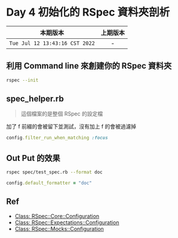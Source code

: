 # Day 4 初始化的 RSpec 資料夾剖析

|本期版本|上期版本
|:---:|:---:|
`Tue Jul 12 13:43:16 CST 2022` | - 

## 利用 Command line 來創建你的 RSpec 資料夾

```bash
rspec --init
```

## spec_helper.rb

> 這個檔案的是整個 RSpec 的設定檔

加了 f 前綴的會被留下並測試，沒有加上 f 的會被過濾掉

```ruby
config.filter_run_when_matching :focus
```

## Out Put 的效果

```bash
rspec spec/test_spec.rb --format doc
```

```ruby
config.default_formatter = "doc"
```

## Ref

* [Class: RSpec::Core::Configuration](https://rubydoc.info/gems/rspec-core/RSpec/Core/Configuration)
* [Class: RSpec::Expectations::Configuration](https://rubydoc.info/gems/rspec-expectations/RSpec/Expectations/Configuration)
* [Class: RSpec::Mocks::Configuration](https://rubydoc.info/gems/rspec-mocks/RSpec/Mocks/Configuration)